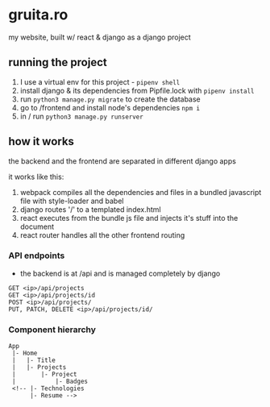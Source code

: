 # gruita.ro

my website, built w/ react & django as a django project

## running the project
1. I use a virtual env for this project - ```pipenv shell```
2. install django & its dependencies from Pipfile.lock with ```pipenv install```
3. run ```python3 manage.py migrate``` to create the database
4. go to /frontend and install node's dependencies ```npm i```
5. in / run ```python3 manage.py runserver```


## how it works

the backend and the frontend are separated in different django apps

it works like this:
1. webpack compiles all the dependencies and files in a bundled javascript file with style-loader and babel
2. django routes '/' to a templated index.html
3. react executes from the bundle js file and injects it's stuff into the document
4. react router handles all the other frontend routing

### API endpoints
* the backend is at /api and is managed completely by django

```
GET <ip>/api/projects
GET <ip>/api/projects/id
POST <ip>/api/projects/
PUT, PATCH, DELETE <ip>/api/projects/id/
```

### Component hierarchy

```
App
 |- Home
 |   |- Title
 |   |- Projects
 |       |- Project
 |           |- Badges
 <!-- |- Technologies 
      |- Resume -->
```
